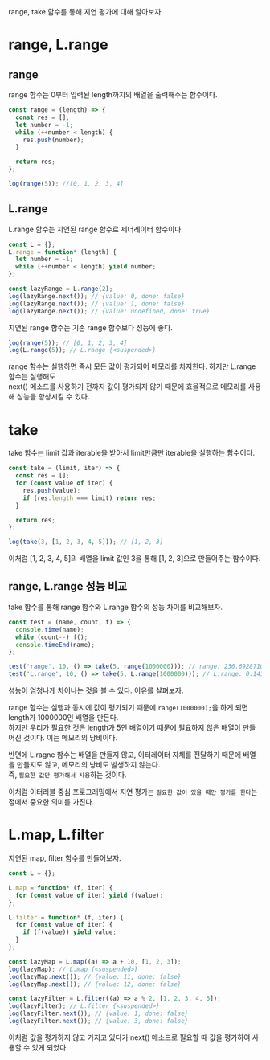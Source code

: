 range, take 함수를 통해 지연 평가에 대해 알아보자.
# range, L.range
## range
range 함수는 0부터 입력된 length까지의 배열을 출력해주는 함수이다.
```javascript
const range = (length) => {
  const res = [];
  let number = -1;
  while (++number < length) {
    res.push(number);
  }

  return res;
};

log(range(5)); //[0, 1, 2, 3, 4]
```
## L.range
L.range 함수는 지연된 range 함수로 제너레이터 함수이다.
```javascript
const L = {};
L.range = function* (length) {
  let number = -1;
  while (++number < length) yield number;
};

const lazyRange = L.range(2);
log(lazyRange.next()); // {value: 0, done: false}
log(lazyRange.next()); // {value: 1, done: false}
log(lazyRange.next()); // {value: undefined, done: true}
```
지연된 range 함수는 기존 range 함수보다 성능에 좋다. 
```javascript
log(range(5)); // [0, 1, 2, 3, 4]
log(L.range(5)); // L.range {<suspended>}
```
range 함수는 실행하면 즉시 모든 값이 평가되어 메모리를 차지한다. 하지만 L.range 함수는 실행해도<br>
next() 메소드를 사용하기 전까지 값이 평가되지 않기 때문에 효율적으로 메모리를 사용해 성능을 향상시킬 수 있다.

# take
take 함수는 limit 값과 iterable을 받아서 limit만큼만 iterable을 실행하는 함수이다.
```javascript
const take = (limit, iter) => {
  const res = [];
  for (const value of iter) {
    res.push(value);
    if (res.length === limit) return res;
  }

  return res;
};

log(take(3, [1, 2, 3, 4, 5])); // [1, 2, 3]
```
이처럼 [1, 2, 3, 4, 5]의 배열을 limit 값인 3을 통해 [1, 2, 3]으로 만들어주는 함수이다.

## range, L.range 성능 비교
take 함수를 통해 range 함수와 L.range 함수의 성능 차이를 비교해보자.
```javascript
const test = (name, count, f) => {
  console.time(name);
  while (count--) f();
  console.timeEnd(name);
};

test('range', 10, () => take(5, range(1000000))); // range: 236.69287109375 ms
test('L.range', 10, () => take(5, L.range(1000000))); // L.range: 0.141845703125 ms
```
성능이 엄청나게 차이나는 것을 볼 수 있다. 이유를 살펴보자.

range 함수는 실행과 동시에 값이 평가되기 때문에 `range(1000000);`을 하게 되면 length가 1000000인 배열을 만든다.<br>
하지만 우리가 필요한 것은 length가 5인 배열이기 때문에 필요하지 않은 배열이 만들어진 것이다. 이는 메모리의 낭비이다.

반면에 L.ragne 함수는 배열을 만들지 않고, 이터레이터 자체를 전달하기 때문에 배열을 만들지도 않고, 메모리의 낭비도 발생하지 않는다.<br>
즉, `필요한 값만 평가해서 사용`하는 것이다.

이처럼 이터러블 중심 프로그래밍에서 지연 평가는 `필요한 값이 있을 때만 평가를 한다`는 점에서 중요한 의미를 가진다.

# L.map, L.filter
지연된 map, filter 함수를 만들어보자.
```javascript
const L = {};

L.map = function* (f, iter) {
  for (const value of iter) yield f(value);
};

L.filter = function* (f, iter) {
  for (const value of iter) {
    if (f(value)) yield value;
  }
};

const lazyMap = L.map((a) => a + 10, [1, 2, 3]);
log(lazyMap); // L.map {<suspended>}
log(lazyMap.next()); // {value: 11, done: false}
log(lazyMap.next()); // {value: 12, done: false}

const lazyFilter = L.filter((a) => a % 2, [1, 2, 3, 4, 5]);
log(lazyFilter); // L.filter {<suspended>}
log(lazyFilter.next()); // {value: 1, done: false}
log(lazyFilter.next()); // {value: 3, done: false}
```
이처럼 값을 평가하지 않고 가지고 있다가 next() 메소드로 필요할 때 값을 평가하여 사용할 수 있게 되었다.
